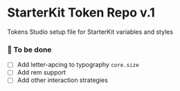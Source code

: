 # StarterKit Token Repo v.1

Tokens Studio setup file for StarterKit variables and styles


### 🚧 To be done
- [ ] Add letter-apcing to typography `core.size`
- [ ] Add rem support
- [ ] Add other interaction strategies